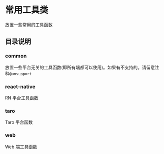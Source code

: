 # 常用工具类

放置一些常用的工具函数

## 目录说明

### common

放置一些平台无关的工具函数(即所有端都可以使用)。如果有不支持的。请留意注释`@unsupport`

### react-native

RN 平台工具函数

### taro

Taro 平台函数

### web

Web 端工具函数

